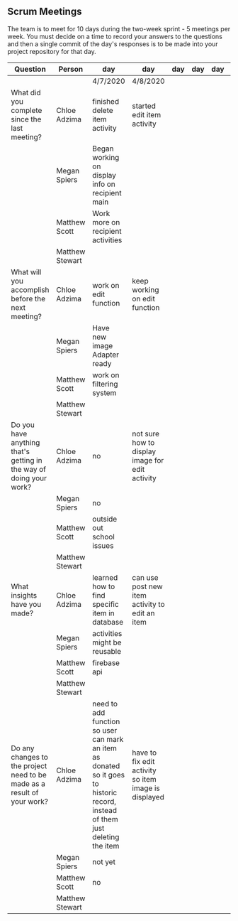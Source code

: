 ## Scrum Meetings
The team is to meet for 10 days during the two-week sprint - 5 meetings per week. You must decide on a time to record your answers to the questions and then a single commit of the day's responses is to be made into your project repository for that day.

Question    |          Person                                             | day | day | day | day | day | day | day |day | day | day |
------------|---------------------------------------------------------------------|-----|-----|-----|-----|-----|-----|-----|----|-----|-----| 
| | | 4/7/2020 | 4/8/2020
| What did you complete since the last meeting? | Chloe Adzima | finished delete item activity | started edit item activity
|            | Megan Spiers | Began working on display info on recipient main 
|            | Matthew Scott |   Work more on recipient activities
|            | Matthew Stewart |
| What will you accomplish before the next meeting? | Chloe Adzima | work on edit function | keep working on edit function
|            | Megan Spiers | Have new image Adapter ready
|            | Matthew Scott |   work on filtering system
|            | Matthew Stewart |
| Do you have anything that's getting in the way of doing your work? | Chloe Adzima | no | not sure how to display image for edit activity
|            | Megan Spiers | no
|            | Matthew Scott |   outside out school issues
|            | Matthew Stewart |
| What insights have you made? |Chloe Adzima | learned how to find specific item in database | can use post new item activity to edit an item
|            | Megan Spiers | activities might be reusable
|            | Matthew Scott |   firebase api
|            | Matthew Stewart |
| Do any changes to the project need to be made as a result of your work? | Chloe Adzima | need to add function so user can mark an item as donated so it goes to historic record, instead of them just deleting the item | have to fix edit activity so item image is displayed
|            | Megan Spiers | not yet
|            | Matthew Scott |   no
|            | Matthew Stewart |
